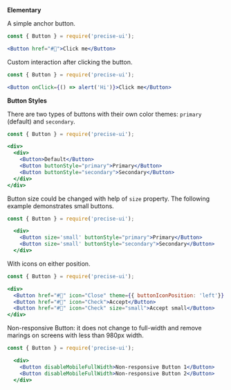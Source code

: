 **Elementary**

A simple anchor button.

```jsx
const { Button } = require('precise-ui');

<Button href="#🍕">Click me</Button>
```

Custom interaction after clicking the button.

```jsx
const { Button } = require('precise-ui');

<Button onClick={() => alert('Hi')}>Click me</Button>
```

**Button Styles**

There are two types of buttons with their own color themes: `primary` (default) and `secondary`.

```jsx
const { Button } = require('precise-ui');

<div>
  <div>
    <Button>Default</Button>
    <Button buttonStyle="primary">Primary</Button>
    <Button buttonStyle="secondary">Secondary</Button>
  </div>
</div>

```

Button size could be changed with help of `size` property. The following example demonstrates small buttons.

```jsx
const { Button } = require('precise-ui');

  <div>
    <Button size='small' buttonStyle="primary">Primary</Button>
    <Button size='small' buttonStyle="secondary">Secondary</Button>
  </div>
```

With icons on either position.

```jsx
const { Button } = require('precise-ui');

<div>
  <Button href="#🍕" icon="Close" theme={{ buttonIconPosition: 'left'}} buttonStyle='secondary'>Abort</Button>
  <Button href="#🍕" icon="Check">Accept</Button>
  <Button href="#🍕" icon="Check" size="small">Accept small</Button>
</div>
```

Non-responsive Button: it does not change to full-width and remove marings on screens with less than 980px width.

```jsx
const { Button } = require('precise-ui');

  <div>
    <Button disableMobileFullWidth>Non-responsive Button 1</Button>
    <Button disableMobileFullWidth>Non-responsive Button 2</Button>
  </div>
```
